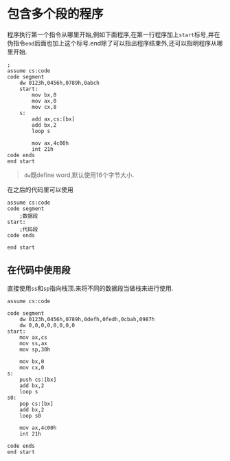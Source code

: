 # 包含多个段的程序

程序执行第一个指令从哪里开始,例如下面程序,在第一行程序加上`start`标号,并在伪指令`end`后面也加上这个标号.end除了可以指出程序结束外,还可以指明程序从哪里开始.

```assembly
;
assume cs:code
code segment
    dw 0123h,0456h,0789h,0abch
    start:    
        mov bx,0
        mov ax,0
        mov cx,8
    s:    
        add ax,cs:[bx]
        add bx,2
        loop s

        mov ax,4c00h
        int 21h
code ends
end start
```

> `dw`既define word,默认使用16个字节大小.

在之后的代码里可以使用

```assembly
assume cs:code
code segment
    ;数据段
start: 
    ;代码段
code ends

end start
```

## 在代码中使用段

直接使用`ss`和`sp`指向栈顶.来将不同的数据段当做栈来进行使用.

```assembly
assume cs:code

code segment
    dw 0123h,0456h,0789h,0defh,0fedh,0cbah,0987h
    dw 0,0,0,0,0,0,0,0
start:
    mov ax,cs
    mov ss,ax
    mov sp,30h

    mov bx,0
    mov cx,0
s:
    push cs:[bx]
    add bx,2
    loop s
s0: 
    pop cs:[bx]
    add bx,2
    loop s0

    mov ax,4c00h
    int 21h

code ends
end start
```
